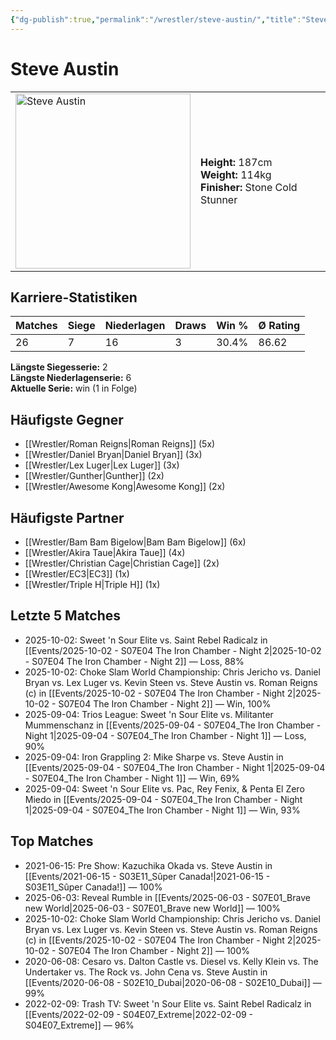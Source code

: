 ```yaml
---
{"dg-publish":true,"permalink":"/wrestler/steve-austin/","title":"Steve Austin","tags":["wrestler"],"noteIcon":""}
---
```



# Steve Austin

<table>
        <tr>
        <td><img src="https://github.com/CptSpaulding1980/choke-slam-wrestling/releases/download/images/Steve_Austin.png" width="280" alt="Steve Austin"></td>
        <td>
        <b>Height:</b> 187cm<br>
        <b>Weight:</b> 114kg<br>
        <b>Finisher:</b> Stone Cold Stunner<br>
        </td>
        </tr>
        </table>
        

## Karriere-Statistiken

| Matches | Siege | Niederlagen | Draws | Win % | Ø Rating |
|---------|-------|-------------|-------|-------|-----------|
| 26 | 7 | 16 | 3 | 30.4% | 86.62 |

**Längste Siegesserie:** 2<br>**Längste Niederlagenserie:** 6<br>**Aktuelle Serie:** win (1 in Folge)


## Häufigste Gegner
- [[Wrestler/Roman Reigns\|Roman Reigns]] (5x)
- [[Wrestler/Daniel Bryan\|Daniel Bryan]] (3x)
- [[Wrestler/Lex Luger\|Lex Luger]] (3x)
- [[Wrestler/Gunther\|Gunther]] (2x)
- [[Wrestler/Awesome Kong\|Awesome Kong]] (2x)

## Häufigste Partner
- [[Wrestler/Bam Bam Bigelow\|Bam Bam Bigelow]] (6x)
- [[Wrestler/Akira Taue\|Akira Taue]] (4x)
- [[Wrestler/Christian Cage\|Christian Cage]] (2x)
- [[Wrestler/EC3\|EC3]] (1x)
- [[Wrestler/Triple H\|Triple H]] (1x)

## Letzte 5 Matches
- 2025-10-02: Sweet 'n Sour Elite vs. Saint Rebel Radicalz in [[Events/2025-10-02 - S07E04 The Iron Chamber - Night 2\|2025-10-02 - S07E04 The Iron Chamber - Night 2]] — Loss, 88%
- 2025-10-02: Choke Slam World Championship: Chris Jericho vs. Daniel Bryan vs. Lex Luger vs. Kevin Steen vs. Steve Austin vs.  Roman Reigns (c) in [[Events/2025-10-02 - S07E04 The Iron Chamber - Night 2\|2025-10-02 - S07E04 The Iron Chamber - Night 2]] — Win, 100%
- 2025-09-04: Trios League: Sweet 'n Sour Elite vs. Militanter Mummenschanz in [[Events/2025-09-04 - S07E04_The Iron Chamber - Night 1\|2025-09-04 - S07E04_The Iron Chamber - Night 1]] — Loss, 90%
- 2025-09-04: Iron Grappling 2: Mike Sharpe vs. Steve Austin in [[Events/2025-09-04 - S07E04_The Iron Chamber - Night 1\|2025-09-04 - S07E04_The Iron Chamber - Night 1]] — Win, 69%
- 2025-09-04: Sweet 'n Sour Elite vs. Pac, Rey Fenix, & Penta El Zero Miedo in [[Events/2025-09-04 - S07E04_The Iron Chamber - Night 1\|2025-09-04 - S07E04_The Iron Chamber - Night 1]] — Win, 93%

## Top Matches
- 2021-06-15: Pre Show: Kazuchika Okada vs. Steve Austin in [[Events/2021-06-15 - S03E11_Sûper Canada!\|2021-06-15 - S03E11_Sûper Canada!]] — 100%
- 2025-06-03: Reveal Rumble in [[Events/2025-06-03 - S07E01_Brave new World\|2025-06-03 - S07E01_Brave new World]] — 100%
- 2025-10-02: Choke Slam World Championship: Chris Jericho vs. Daniel Bryan vs. Lex Luger vs. Kevin Steen vs. Steve Austin vs.  Roman Reigns (c) in [[Events/2025-10-02 - S07E04 The Iron Chamber - Night 2\|2025-10-02 - S07E04 The Iron Chamber - Night 2]] — 100%
- 2020-06-08: Cesaro  vs. Dalton Castle vs. Diesel vs. Kelly Klein vs. The Undertaker  vs. The Rock vs. John Cena vs. Steve Austin in [[Events/2020-06-08 - S02E10_Dubai\|2020-06-08 - S02E10_Dubai]] — 99%
- 2022-02-09: Trash TV: Sweet 'n Sour Elite vs. Saint Rebel Radicalz in [[Events/2022-02-09 - S04E07_Extreme\|2022-02-09 - S04E07_Extreme]] — 96%
